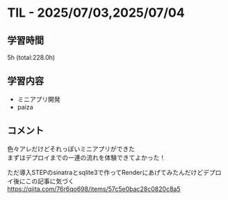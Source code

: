 # TIL - 2025/07/03,2025/07/04

## 学習時間
5h (total:228.0h)

## 学習内容
- ミニアプリ開発
- paiza

## コメント
色々アレだけどそれっぽいミニアプリができた<br> 
まずはデプロイまでの一連の流れを体験できてよかった！<br>

ただ導入STEPのsinatraとsqlite3で作ってRenderにあげてみたんだけどデプロイ後にこの記事に気づく<br>
https://qiita.com/76r6qo698/items/57c5e0bac28c0820c8a5

